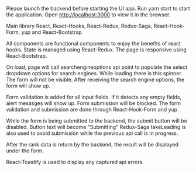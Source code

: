 
Please launch the backend before starting the UI app.
Run yarn start to start the application.
Open [http://localhost:3000](http://localhost:3000) to view it in the browser.

Main library
React, React-Hooks, React-Redux, Redux-Saga, React-Hook-Form, yup and React-Bootstrap

All components are functional components to enjoy the benefits of react hooks.
State is managed using React-Redux.
The page is responsive using React-Bootstrap.

On load, page will call searchengineoptions api point to populate the select dropdown options for search engines.
While loading there is this spinner. The form will not be visible.
After receiving the search engine options, the form will show up.

Form validation is added for all input fields. If it detects any empty fields, alert mesasges will show up.
Form submission will be blocked. The form validation and submission are done through React-Hook-Form and yup

While the form is being submitted to the backend, the submit button will be disabled. Button text will become "Submitting"
Redux-Saga takeLeading is also used to avoid submission while the previous api call is in progress.

After the rank data is return by the backend, the result will be displayed under the form.

React-Toastify is used to display any captured api errors.
